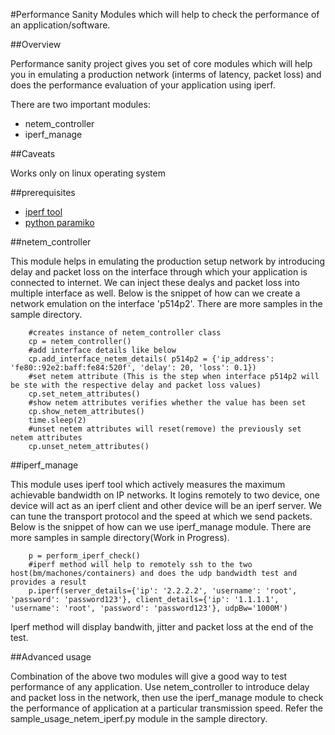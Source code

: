 #Performance Sanity
Modules which will help to check the performance of an application/software.

##Overview

Performance sanity project gives you set of core modules which will help you in emulating a production network (interms of latency, packet loss) and does the performance evaluation of your application using iperf.

There are two important modules:
* netem_controller
* iperf_manage

##Caveats

Works only on linux operating system

##prerequisites
* [iperf tool](https://iperf.fr/iperf-download.php)
* [python paramiko](http://www.paramiko.org/installing.html)

##netem_controller

This module helps in emulating the production setup network by introducing delay and packet loss on the interface through which your application is connected to internet. We can inject these dealys and packet loss into multiple interface as well. Below is the snippet of how can we create a network emulation on the interface 'p514p2'. There are more samples in the sample directory.
```
    #creates instance of netem_controller class
    cp = netem_controller()
    #add interface details like below
    cp.add_interface_netem_details( p514p2 = {'ip_address': 'fe80::92e2:baff:fe84:520f', 'delay': 20, 'loss': 0.1})
    #set netem attribute (This is the step when interface p514p2 will be ste with the respective delay and packet loss values)
    cp.set_netem_attributes()
    #show netem attributes verifies whether the value has been set
    cp.show_netem_attributes()
    time.sleep(2)
    #unset netem attributes will reset(remove) the previously set netem attributes
    cp.unset_netem_attributes()
```

##iperf_manage

This module uses iperf tool which actively measures the maximum achievable bandwidth on IP networks. It logins remotely to two device, one device will act as an iperf client and other device will be an iperf server. We can tune the transport protocol and the speed at which we send packets. Below is the snippet of how can we use iperf_manage module. There are more samples in sample directory(Work in Progress).

```
    p = perform_iperf_check()
    #iperf method will help to remotely ssh to the two host(bm/machones/containers) and does the udp bandwidth test and provides a result
    p.iperf(server_details={'ip': '2.2.2.2', 'username': 'root', 'password': 'password123'}, client_details={'ip': '1.1.1.1', 'username': 'root', 'password': 'password123'}, udpBw='1000M')
``` 
Iperf method will display bandwith, jitter and packet loss at the end of the test.

##Advanced usage

Combination of the above two modules will give a good way to test performance of any application. Use netem_controller to introduce delay and packet loss in the network, then use the iperf_manage module to check the performance of application at a particular transmission speed. Refer the sample_usage_netem_iperf.py module in the sample directory.
